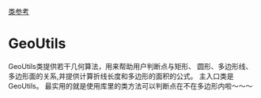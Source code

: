 
[类参考](http://api.map.baidu.com/library/GeoUtils/1.2/docs/symbols/BMapLib.GeoUtils.html)


# GeoUtils 

GeoUtils类提供若干几何算法，用来帮助用户判断点与矩形、 圆形、多边形线、多边形面的关系,并提供计算折线长度和多边形的面积的公式。 主入口类是GeoUtils。
最实用的就是使用库里的类方法可以判断点在不在多边形内啦～～～



